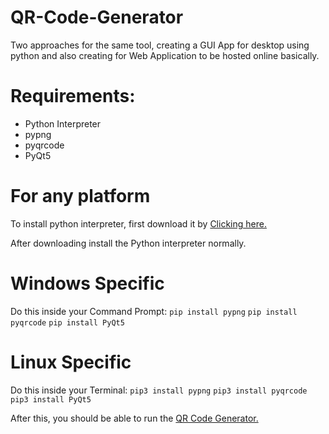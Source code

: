 # QR-Code-Generator
Two approaches for the same tool, creating a GUI App for desktop using python and also creating for Web Application to be hosted online basically.


# Requirements:

* Python Interpreter
* pypng
* pyqrcode
* PyQt5
 
 # For any platform
 To install python interpreter, first download it by [Clicking here.](https://www.python.org/)
 
 After downloading install the Python interpreter normally.
 
 # Windows Specific
 Do this inside your Command Prompt:
 <code>pip install pypng</code>
 <code>pip install pyqrcode</code>
 <code>pip install PyQt5</code>
 
 # Linux Specific
 Do this inside your Terminal:
 <code>pip3 install pypng</code>
 <code>pip3 install pyqrcode</code>
 <code>pip3 install PyQt5</code>
 
 After this, you should be able to run the [QR Code Generator.](https://github.com/abhis021/QR-Code-Generator)
